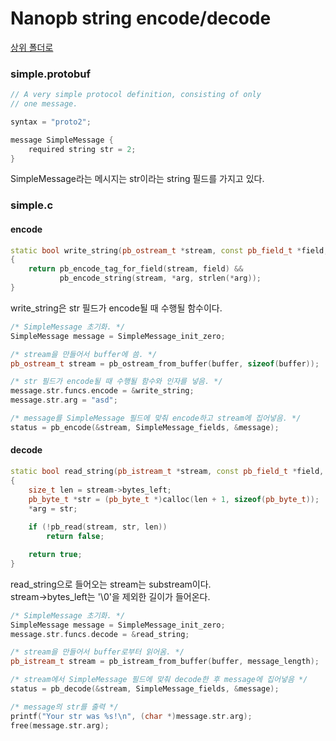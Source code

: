 # Nanopb string encode/decode

[상위 폴더로](index.md)

### simple.protobuf
```c++
// A very simple protocol definition, consisting of only
// one message.

syntax = "proto2";

message SimpleMessage {
    required string str = 2;
}

```
SimpleMessage라는 메시지는 str이라는 string 필드를 가지고 있다.

### simple.c
#### encode
```c++
static bool write_string(pb_ostream_t *stream, const pb_field_t *field, void * const *arg)
{
    return pb_encode_tag_for_field(stream, field) &&
           pb_encode_string(stream, *arg, strlen(*arg));
}
```
write_string은 str 필드가 encode될 때 수행될 함수이다.  

```c++
/* SimpleMessage 초기화. */
SimpleMessage message = SimpleMessage_init_zero;

/* stream을 만들어서 buffer에 씀. */
pb_ostream_t stream = pb_ostream_from_buffer(buffer, sizeof(buffer));

/* str 필드가 encode될 때 수행될 함수와 인자를 넣음. */
message.str.funcs.encode = &write_string;
message.str.arg = "asd";

/* message를 SimpleMessage 필드에 맞춰 encode하고 stream에 집어넣음. */
status = pb_encode(&stream, SimpleMessage_fields, &message);
```

#### decode
```c++
static bool read_string(pb_istream_t *stream, const pb_field_t *field, void **arg)
{
    size_t len = stream->bytes_left;
    pb_byte_t *str = (pb_byte_t *)calloc(len + 1, sizeof(pb_byte_t));
    *arg = str;
    
    if (!pb_read(stream, str, len))
        return false;

    return true;
}
```
read_string으로 들어오는 stream는 substream이다.  
stream->bytes_left는 '\0'을 제외한 길이가 들어온다.  

```c++
/* SimpleMessage 초기화. */
SimpleMessage message = SimpleMessage_init_zero;
message.str.funcs.decode = &read_string;

/* stream을 만들어서 buffer로부터 읽어옴. */
pb_istream_t stream = pb_istream_from_buffer(buffer, message_length);

/* stream에서 SimpleMessage 필드에 맞춰 decode한 후 message에 집어넣음 */
status = pb_decode(&stream, SimpleMessage_fields, &message);

/* message의 str를 출력 */
printf("Your str was %s!\n", (char *)message.str.arg);
free(message.str.arg);
```
